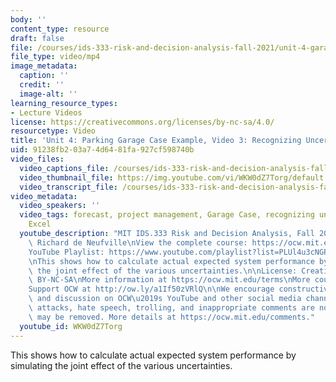 ```yaml
---
body: ''
content_type: resource
draft: false
file: /courses/ids-333-risk-and-decision-analysis-fall-2021/unit-4-garage-case-video-3_360p_16_9.mp4
file_type: video/mp4
image_metadata:
  caption: ''
  credit: ''
  image-alt: ''
learning_resource_types:
- Lecture Videos
license: https://creativecommons.org/licenses/by-nc-sa/4.0/
resourcetype: Video
title: 'Unit 4: Parking Garage Case Example, Video 3: Recognizing Uncertainty, Simulation'
uid: 91238fb2-03a7-4d64-81fa-927cf598740b
video_files:
  video_captions_file: /courses/ids-333-risk-and-decision-analysis-fall-2021/1hhccufQQElMvaTpskZrrXaNFox4EXS7V_transcript.webvtt
  video_thumbnail_file: https://img.youtube.com/vi/WKW0dZ7Torg/default.jpg
  video_transcript_file: /courses/ids-333-risk-and-decision-analysis-fall-2021/1hhccufQQElMvaTpskZrrXaNFox4EXS7V_transcript.pdf
video_metadata:
  video_speakers: ''
  video_tags: forecast, project management, Garage Case, recognizing uncertainty,
    Excel
  youtube_description: "MIT IDS.333 Risk and Decision Analysis, Fall 2021\nInstructor:\
    \ Richard de Neufville\nView the complete course: https://ocw.mit.edu/courses/ids-333-risk-and-decision-analysis-fall-2021/\n\
    YouTube Playlist: https://www.youtube.com/playlist?list=PLUl4u3cNGP62jwhTqp8_1kwrkDkxZhpQC\n\
    \nThis shows how to calculate actual expected system performance by simulating\
    \ the joint effect of the various uncertainties.\n\nLicense: Creative Commons\
    \ BY-NC-SA\nMore information at https://ocw.mit.edu/terms\nMore courses at https://ocw.mit.edu\n\
    Support OCW at http://ow.ly/a1If50zVRlQ\n\nWe encourage constructive comments\
    \ and discussion on OCW\u2019s YouTube and other social media channels. Personal\
    \ attacks, hate speech, trolling, and inappropriate comments are not allowed and\
    \ may be removed. More details at https://ocw.mit.edu/comments."
  youtube_id: WKW0dZ7Torg
---
```

This shows how to calculate actual expected system performance by simulating the joint effect of the various uncertainties.
